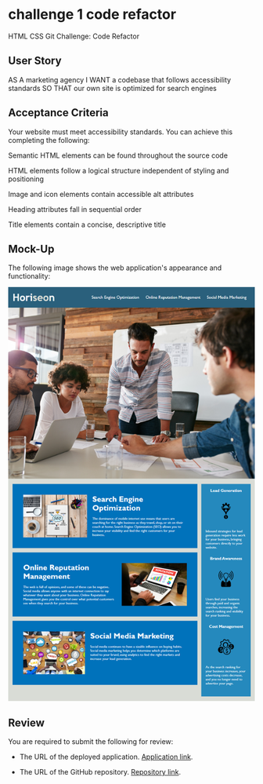 # challenge 1 code refactor

HTML CSS Git Challenge: Code Refactor


## User Story

AS A marketing agency
I WANT a codebase that follows accessibility standards
SO THAT our own site is optimized for search engines

## Acceptance Criteria

Your website must meet accessibility standards. You can achieve this completing the following:

Semantic HTML elements can be found throughout the source code

HTML elements follow a logical structure independent of styling and positioning

Image and icon elements contain accessible alt attributes

Heading attributes fall in sequential order

Title elements contain a concise, descriptive title

## Mock-Up

The following image shows the web application's appearance and functionality:

![The Horiseon webpage includes a navigation bar, a header image, and cards with text and images at the bottom of the page.](assets/images/01-html-css-git-challenge-demo.png)

## Review

You are required to submit the following for review:

* The URL of the deployed application. [Application link](https://github.com/vaselisk999/challenge-1-code-refactor).

* The URL of the GitHub repository. [Repository link](https://github.com/vaselisk999).
